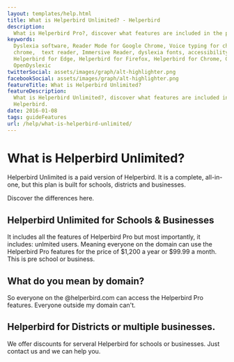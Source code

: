 ```yaml
---
layout: templates/help.html
title: What is Helperbird Unlimited? - Helperbird
description:
  What is Helperbird Pro?, discover what features are included in the paid version of Helperbird.
keywords:
  Dyslexia software, Reader Mode for Google Chrome, Voice typing for chrome, Text to speech for
  chrome,  text reader, Immersive Reader, dyslexia fonts, accessibility software, dyslexia software,
  Helperbird for Edge, Helperbird for Firefox, Helperbird for Chrome, Opendyslexic for Chrome,
  OpenDyslexic
twitterSocial: assets/images/graph/alt-highlighter.png
facebookSocial: assets/images/graph/alt-highlighter.png
featureTitle: What is Helperbird Unlimited?
featureDescription:
  What is Helperbird Unlimited?, discover what features are included in the paid version of
  Helperbird.
date: 2016-01-08
tags: guideFeatures
url: /help/what-is-helperbird-unlimited/
---
```


# What is Helperbird Unlimited?

Helperbird Unlimited is a paid version of Helperbird. It is a complete, all-in-one, but this plan is
built for schools, districts and businesses.

Discover the differences here.

## Helperbird Unlimited for Schools & Businesses

It includes all the features of Helperbird Pro but most importantly, it includes: unlmited users.
Meaning everyone on the domain can use the Helperbird Pro features for the price of $1,200 a year or
$99.99 a month. This is pre school or business.

## What do you mean by domain?

So everyone on the @helperbird.com can access the Helperbird Pro features. Everyone outside my
domain can't.

## Helperbird for Districts or multiple businesses.

We offer discounts for serveral Helperbird for schools or businesses. Just contact us and we can
help you.
